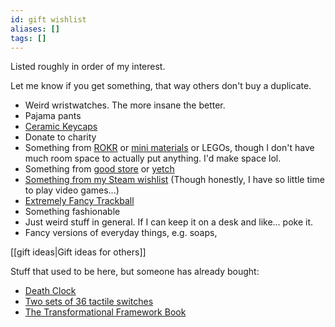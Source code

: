 ```yaml
---
id: gift wishlist
aliases: []
tags: []
---
```

Listed roughly in order of my interest.

Let me know if you get something, that way others don't buy a duplicate.
 
 - Weird wristwatches. The more insane the better.
 - Pajama pants
 - [Ceramic Keycaps](https://www.cerakey.com/products/ceramic-full-set-white?variant=42647381016715)
 - Donate to charity
 - Something from [ROKR](https://www.rokronline.com/) or [mini materials](https://www.minimaterials.com/) or LEGOs, though I don't have much room space to actually put anything. I'd make space lol.
 - Something from [good store](https://good.store/) or [yetch](https://yetch.studio/)
 - [Something from my Steam wishlist](https://store.steampowered.com/wishlist/profiles/76561198126714348/) (Though honestly, I have so little time to play video games...)
 - [Extremely Fancy Trackball](https://www.zsa.io/voyager/navigator/buy)
 - Something fashionable
 - Just weird stuff in general. If I can keep it on a desk and like... poke it.
 - Fancy versions of everyday things, e.g. soaps, 

[[gift ideas|Gift ideas for others]]

Stuff that used to be here, but someone has already bought:

 - [Death Clock](https://inqfactory.com/pages/death-clock)
 - [Two sets of 36 tactile switches](https://minokeys.com/products/tecsee-sapphire-tactile-switches)
 - [The Transformational Framework Book](https://www.transformationalframework.com/product/the-transformational-framework-color-paperback/)